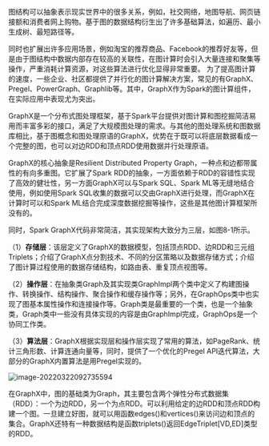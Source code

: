 图结构可以抽象表示现实世界中的很多关系，例如，社交网络，地图导航、网页链接额和消费者网上购物。基于图的数据结构衍生出了许多基础算法，如遍历、最小生成树、最短路径等。

同时也扩展出许多应用场景，例如淘宝的推荐商品、Facebook的推荐好友等，但是由于图结构中数据内部存在较高的关联性，在图计算时会引入大量连接和聚集等操作，严重消耗计算资源，对这些算法进行优化显得非常重要。     为了提高图计算的速度，一些企业、社区都提供了并行化的图计算解决方案，常见的有GraphX、Pregel、PowerGraph、Graphlib等。其中，GraphX作为Spark的图计算组件，在实际应用中表现尤为突出。



​     GraphX是一个分布式图处理框架，基于Spark平台提供对图计算和图挖掘简洁易用而丰富多彩的接口，满足了大规模图处理的需求。与其他的图处理系统和图数据库相比，基于图概念和图处理原语的GraphX，优势在于既可以将底层数据看成一个完整的图，也可以对边RDD和顶点RDD使用数据并行处理原语。

GraphX的核心抽象是Resilient Distributed Property Graph，一种点和边都带属性的有向多重图。它扩展了Spark RDD的抽象，一方面依赖于RDD的容错性实现了高效的健壮性，另一方面GraphX可以与Spark SQL、Spark ML等无缝地结合使用，例如使用Spark SQL收集的数据可以交由GraphX进行处理，而GraphX在计算时可以和Spark ML结合完成深度数据挖掘等操作，这些是其他图计算框架所没有的。

同时，Spark GraphX代码非常简洁，其实现架构大致分为三层，如图8-1所示。

（1）**存储层**：该层定义了GraphX的数据模型，包括顶点RDD、边RDD和三元组Triplets；介绍了GraphX点分割技术、不同的分区策略以及数据存储方式；介绍了图计算过程使用的数据存储结构，如路由表、重复顶点视图等。

（2）**操作层**：在抽象类Graph及其实现类GraphImpl两个类中定义了构建图操作、转换操作、结构操作、聚合操作和缓存操作等；另外，在GraphOps类中也实现了图基本属性操作和连接操作等。Graph类是最重要的一个类，也是一个抽象类，Graph类中一些没有具体实现的内容是由GraphImpl完成，GraphOps是一个协同工作类。

（3）**算法层**：GraphX根据实现层和操作层实现了常用的算法，如PageRank、统计三角形数、计算连通向量等，同时，提供了一个优化的Pregel API迭代算法，大部分的GraphX内置算法是用Pregel实现的。

![image-20220322092735594](https://gitee.com/luckywind/PigGo/raw/master/image/image-20220322092735594.png)

在GraphX中，图的基础类为Graph，其主要包含两个弹性分布式数据集（RDD）：一个为边RDD，另一个为点RDD。可以利用给定的边RDD和顶点RDD构建一个图。一旦建立好图，就可以用函数edges()和vertices()来访问边和顶点的集合。GraphX还特有一种数据结构是函数triplets()返回EdgeTriplet[VD,ED]类型的RDD。